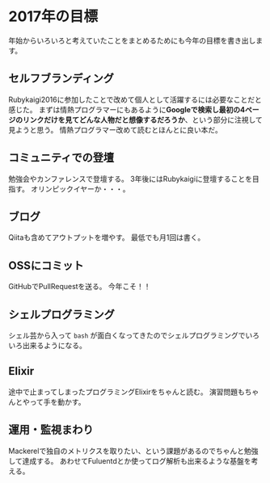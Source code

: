 # 2017年の目標

年始からいろいろと考えていたことをまとめるためにも今年の目標を書き出します。

## セルフブランディング

Rubykaigi2016に参加したことで改めて個人として活躍するには必要なことだと感じた。
まずは情熱プログラマーにもあるように**Googleで検索し最初の4ページのリンクだけを見てどんな人物だと想像するだろうか**、という部分に注視して見ようと思う。
情熱プログラマー改めて読むとほんとに良い本だ。


## コミュニティでの登壇

勉強会やカンファレンスで登壇する。
3年後にはRubykaigiに登壇することを目指す。
オリンピックイヤーか・・・。


## ブログ

Qiitaも含めてアウトプットを増やす。
最低でも月1回は書く。


## OSSにコミット

GitHubでPullRequestを送る。
今年こそ！！


## シェルプログラミング

シェル芸から入って `bash` が面白くなってきたのでシェルプログラミングでいろいろ出来るようになる。


## Elixir

途中で止まってしまったプログラミングElixirをちゃんと読む。
演習問題もちゃんとやって手を動かす。


## 運用・監視まわり

Mackerelで独自のメトリクスを取りたい、という課題があるのでちゃんと勉強して達成する。
あわせてFuluentdとか使ってログ解析も出来るような基盤を考える。
